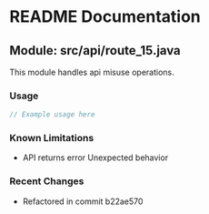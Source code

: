 # README Documentation

## Module: src/api/route_15.java

This module handles api misuse operations.

### Usage

```java
// Example usage here
```

### Known Limitations

- API returns error Unexpected behavior

### Recent Changes

- Refactored in commit b22ae570
